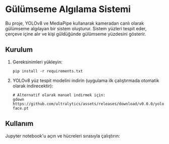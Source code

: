 # Gülümseme Algılama Sistemi

Bu proje, YOLOv8 ve MediaPipe kullanarak kameradan canlı olarak gülümseme algılayan bir sistem oluşturur. Sistem yüzleri tespit eder, çerçeve içine alır ve kişi güldüğünde gülümseme yüzdesini gösterir.

## Kurulum

1. Gereksinimleri yükleyin:
   ```
   pip install -r requirements.txt
   ```

2. YOLOv8 yüz tespit modelini indirin (uygulama ilk çalıştırmada otomatik olarak indirecektir):
   ```
   # Alternatif olarak manuel indirmek için:
   gdown https://github.com/ultralytics/assets/releases/download/v0.0.0/yolov8n-face.pt
   ```

## Kullanım

Jupyter notebook'u açın ve hücreleri sırasıyla çalıştırın:

